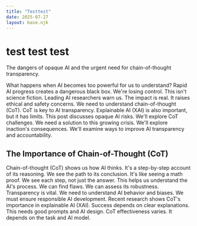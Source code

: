 ```yaml
---
title: "Testtest"
date: 2025-07-27
layout: base.njk
---
```

# test test test

The dangers of opaque AI and the urgent need for chain-of-thought transparency.

What happens when AI becomes too powerful for us to understand?  Rapid AI progress creates a dangerous black box. We're losing control. This isn't science fiction. Leading AI researchers warn us. The impact is real. It raises ethical and safety concerns. We need to understand chain-of-thought (CoT). CoT is key to AI transparency.  Explainable AI (XAI) is also important, but it has limits. This post discusses opaque AI risks.  We'll explore CoT challenges.  We need a solution to this growing crisis. We'll explore inaction's consequences. We'll examine ways to improve AI transparency and accountability.


## The Importance of Chain-of-Thought (CoT)

Chain-of-thought (CoT) shows us how AI thinks. It's a step-by-step account of its reasoning. We see the path to its conclusion.  It's like seeing a math proof. We see each step, not just the answer.  This helps us understand the AI's process. We can find flaws. We can assess its robustness. Transparency is vital. We need to understand AI behavior and biases.  We must ensure responsible AI development.  Recent research shows CoT's importance in explainable AI (XAI).  Success depends on clear explanations.  This needs good prompts and AI design. CoT effectiveness varies. It depends on the task and AI model.

